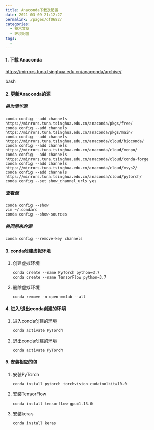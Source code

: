 ```yaml
---
title: Anaconda下载及配置
date: 2021-03-09 21:12:27
permalink: /pages/df0682/
categories:
  - 技术文章
  - 环境配置
tags:
  - 
---
```


#### 1. 下载 Anaconda

https://mirrors.tuna.tsinghua.edu.cn/anaconda/archive/

bash 

#### 2. 更新Anaconda的源

##### 换为清华源

```
conda config --add channels https://mirrors.tuna.tsinghua.edu.cn/anaconda/pkgs/free/
conda config --add channels https://mirrors.tuna.tsinghua.edu.cn/anaconda/pkgs/main/
conda config --add channels https://mirrors.tuna.tsinghua.edu.cn/anaconda/cloud/bioconda/
conda config --add channels https://mirrors.tuna.tsinghua.edu.cn/anaconda/cloud/menpo/
conda config --add channels https://mirrors.tuna.tsinghua.edu.cn/anaconda/cloud/conda-forge
conda config --add channels https://mirrors.tuna.tsinghua.edu.cn/anaconda/cloud/msys2/
conda config --add channels https://mirrors.tuna.tsinghua.edu.cn/anaconda/cloud/pytorch/
conda config --set show_channel_urls yes   
```

##### 查看源

```
conda config --show
vim ~/.condarc
conda config --show-sources
```

##### 换回原来的源

```
conda config --remove-key channels
```

#### 3. conda创建虚拟环境

1. 创建虚拟环境

   ```
   conda create --name PyTorch python=3.7
   conda create --name TensorFlow python=3.7
   ```

2. 删除虚拟环境

   ```
   conda remove -n open-mmlab --all
   ```

#### 4. 进入/退出conda创建的环境

1. 进入conda创建的环境

   ```
   conda activate PyTorch
   ```

2. 退出conda创建的环境

   ```
   conda activate PyTorch
   ```


#### 5. 安装相应的包

1. 安装PyTorch

   ```
   conda install pytorch torchvision cudatoolkit=10.0 
   ```

2. 安装TensorFlow

   ```
   conda install tensorflow-gpu=1.13.0
   ```

3. 安装keras

   ```
   conda install keras
   ```